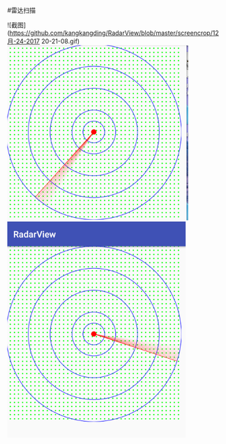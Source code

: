 #雷达扫描<br>

![截图](https://github.com/kangkangding/RadarView/blob/master/screencrop/12月-24-2017 20-21-08.gif)<br>
![截图](https://github.com/kangkangding/RadarView/blob/master/screencrop/QQ20171224-154740.png)<br>
![截图](https://github.com/kangkangding/RadarView/blob/master/screencrop/QQ20171224-154900.png)<br>